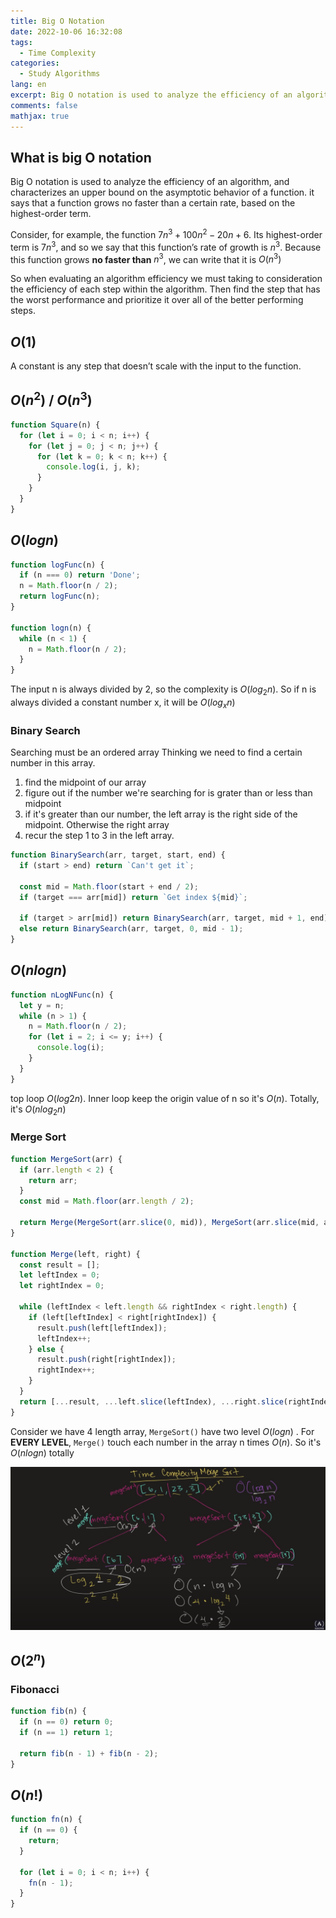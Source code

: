 ```yaml
---
title: Big O Notation
date: 2022-10-06 16:32:08
tags:
  - Time Complexity
categories:
  - Study Algorithms
lang: en
excerpt: Big O notation is used to analyze the efficiency of an algorithm, and characterizes an upper bound on the asymptotic behavior of a function. it says that a function grows no faster than a certain rate, based on the highest-order term.
comments: false
mathjax: true
---
```


## What is big O notation

Big O notation is used to analyze the efficiency of an algorithm, and characterizes an upper bound on the asymptotic behavior of a function. it says that a function grows no faster than a certain rate, based on the highest-order term.

Consider, for example, the function $7n^3+100n^2-20n+6$. Its highest-order term is $7n^3$, and so we say that this function’s rate of growth is $n^3$. Because this function grows **no faster than** $n^3$, we can write that it is $O(n^3)$

So when evaluating an algorithm efficiency we must taking to consideration the efficiency of each step within the algorithm. Then find the step that has the worst performance and prioritize it over all of the better performing steps.

## $O(1)$

A constant is any step that doesn’t scale with the input to the function.

## $O(n^2)$ / $O(n^3)$

```js
function Square(n) {
  for (let i = 0; i < n; i++) {
    for (let j = 0; j < n; j++) {
      for (let k = 0; k < n; k++) {
        console.log(i, j, k);
      }
    }
  }
}
```

## $O(log n)$

```js
function logFunc(n) {
  if (n === 0) return 'Done';
  n = Math.floor(n / 2);
  return logFunc(n);
}

function logn(n) {
  while (n < 1) {
    n = Math.floor(n / 2);
  }
}
```

The input n is always divided by 2, so the complexity is $O(log_{2}n)$. So if n is always divided a constant number x, it will be $O(log_{x}n)$

### Binary Search

Searching must be an ordered array Thinking we need to find a certain number in this array.

1. find the midpoint of our array
2. figure out if the number we're searching for is grater than or less than midpoint
3. if it's greater than our number, the left array is the right side of the midpoint. Otherwise the right array
4. recur the step 1 to 3 in the left array.

```js
function BinarySearch(arr, target, start, end) {
  if (start > end) return `Can't get it`;

  const mid = Math.floor(start + end / 2);
  if (target === arr[mid]) return `Get index ${mid}`;

  if (target > arr[mid]) return BinarySearch(arr, target, mid + 1, end);
  else return BinarySearch(arr, target, 0, mid - 1);
}
```

## $O(nlog n)$

```js
function nLogNFunc(n) {
  let y = n;
  while (n > 1) {
    n = Math.floor(n / 2);
    for (let i = 2; i <= y; i++) {
      console.log(i);
    }
  }
}
```

top loop $O(log2n)$. Inner loop keep the origin value of n so it's $O(n)$. Totally, it's $O(nlog_{2}n)$

### Merge Sort

```js
function MergeSort(arr) {
  if (arr.length < 2) {
    return arr;
  }
  const mid = Math.floor(arr.length / 2);

  return Merge(MergeSort(arr.slice(0, mid)), MergeSort(arr.slice(mid, arr.length)));
}

function Merge(left, right) {
  const result = [];
  let leftIndex = 0;
  let rightIndex = 0;

  while (leftIndex < left.length && rightIndex < right.length) {
    if (left[leftIndex] < right[rightIndex]) {
      result.push(left[leftIndex]);
      leftIndex++;
    } else {
      result.push(right[rightIndex]);
      rightIndex++;
    }
  }
  return [...result, ...left.slice(leftIndex), ...right.slice(rightIndex)];
}
```

Consider we have 4 length array, `MergeSort()` have two level $O(logn)$ . For **EVERY LEVEL**, `Merge()` touch each number in the array n times $O(n)$. So it's $O(nlogn)$ totally

![Time Complexity Merge Sort.jpg](/images/[Big%20O%20Notation]Time%20Complexity%20Merge%20Sort.jpg)

## $O(2^n)$

### Fibonacci

```js
function fib(n) {
  if (n == 0) return 0;
  if (n == 1) return 1;

  return fib(n - 1) + fib(n - 2);
}
```

## $O(n!)$

```js
function fn(n) {
  if (n == 0) {
    return;
  }

  for (let i = 0; i < n; i++) {
    fn(n - 1);
  }
}
```
